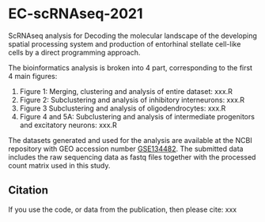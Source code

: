 # EC-scRNAseq-2021
ScRNAseq analysis for Decoding the molecular landscape of the developing spatial processing system and production of entorhinal stellate cell-like cells by a direct programming approach.

The bioinformatics analysis is broken into 4 part, corresponding to the first 4 main figures:
1. Figure 1: Merging, clustering and analysis of entire dataset: xxx.R
2. Figure 2: Subclustering and analysis of inhibitory interneurons: xxx.R
3. Figure 3 Subclustering and analysis of oligodendrocytes: xxx.R
4. Figure 4 and 5A: Subclustering and analysis of intermediate progenitors and excitatory neurons: xxx.R

The datasets generated and used for the analysis are available at the NCBI repository with GEO accession number [GSE134482](https://www.ncbi.nlm.nih.gov/geo/query/acc.cgi?acc=GSE134482). The submitted data includes the raw sequencing data as fastq files together with the processed count matrix used in this study.

## Citation
If you use the code, or data from the publication, then please cite:
xxx
